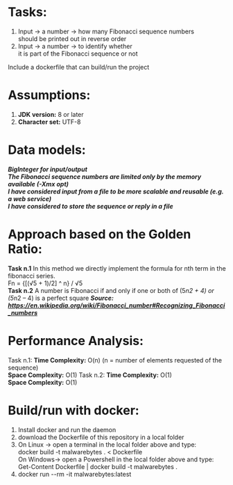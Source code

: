 # Tasks:
1. Input -> a number -> how many Fibonacci sequence numbers  
   should be printed out in reverse order  
2. Input -> a number -> to identify whether  
   it is part of the Fibonacci sequence or not  

Include a dockerfile that can build/run the project

# Assumptions:
1. **JDK version:** 8 or later    
2. **Character set:** UTF-8  

# Data models:
***BigInteger for input/output     
The Fibonacci sequence numbers are limited only by the memory available (-Xmx opt)  
I have considered input from a file to be more scalable and reusable (e.g. a web service)  
I have considered to store the sequence or reply in a file***

# Approach based on the Golden Ratio:
**Task n.1**
In this method we directly implement the formula for nth term in the fibonacci series.  
			Fn = {[(√5 + 1)/2] ^ n} / √5  
**Task n.2**
A number is Fibonacci if and only if one or both of (5*n2 + 4) or (5*n2 – 4) is a perfect square
***Source: https://en.wikipedia.org/wiki/Fibonacci_number#Recognizing_Fibonacci_numbers***

# Performance Analysis:
Task n.1:
**Time Complexity:** O(n) (n = number of elements requested of the sequence)  
**Space Complexity:** O(1)
Task n.2:
**Time Complexity:** O(1)  
**Space Complexity:** O(1)


# Build/run with docker:
1.  Install docker and run the daemon  
2.  download the Dockerfile of this repository in a local folder  
3.  
    On Linux -> open a terminal in the local folder above and type:  
		docker build -t malwarebytes . < Dockerfile  
	On Windows-> open a Powershell in the local folder above and type:  
		Get-Content Dockerfile | docker build -t malwarebytes .  
4.  docker run --rm -it malwarebytes:latest  
